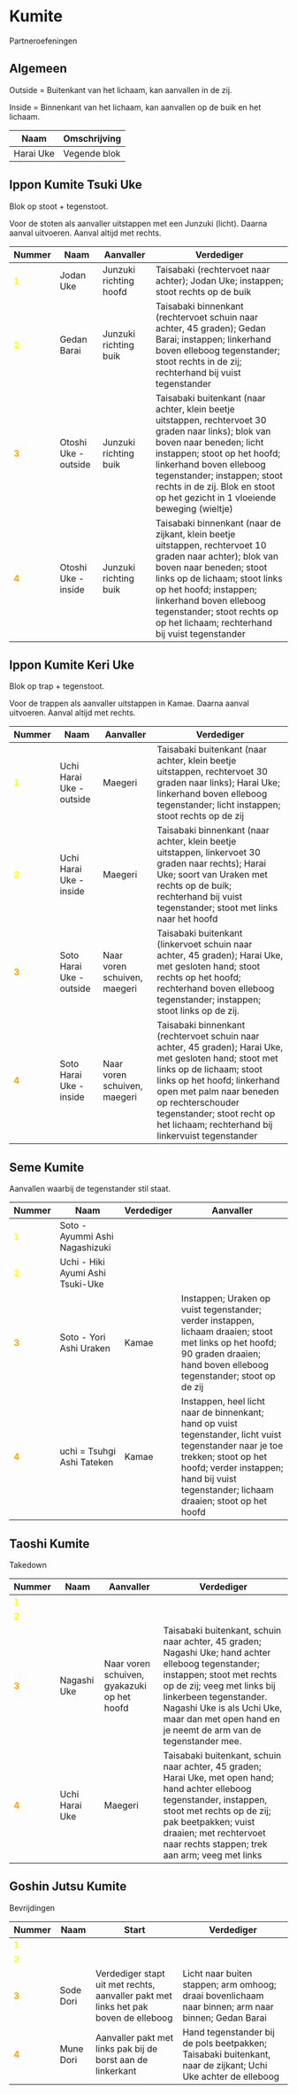 # Kumite

Partneroefeningen

## Algemeen

Outside = Buitenkant van het lichaam, kan aanvallen in de zij.

Inside = Binnenkant van het lichaam, kan aanvallen op de buik en het lichaam.

| Naam      | Omschrijving |
|-----------|--------------|
| Harai Uke | Vegende blok |

## Ippon Kumite Tsuki Uke

Blok op stoot + tegenstoot.

Voor de stoten als aanvaller uitstappen met een Junzuki (licht). Daarna aanval uitvoeren. Aanval altijd met rechts.

| Nummer                                  | Naam                 | Aanvaller              | Verdediger                                                                                                                                                                                                                                                                                                   |
|-----------------------------------------|----------------------|------------------------|--------------------------------------------------------------------------------------------------------------------------------------------------------------------------------------------------------------------------------------------------------------------------------------------------------------|
| <span style="color:yellow">**1**</span> | Jodan Uke            | Junzuki richting hoofd | Taisabaki (rechtervoet naar achter); Jodan Uke; instappen; stoot rechts op de buik                                                                                                                                                                                                                           |
| <span style="color:yellow">**2**</span> | Gedan Barai          | Junzuki richting buik  | Taisabaki binnenkant (rechtervoet schuin naar achter, 45 graden); Gedan Barai; instappen; linkerhand boven elleboog tegenstander; stoot rechts in de zij; rechterhand bij vuist tegenstander                                                                                                                 |
| <span style="color:orange">**3**</span> | Otoshi Uke - outside | Junzuki richting buik  | Taisabaki buitenkant (naar achter, klein beetje uitstappen, rechtervoet 30 graden naar links); blok van boven naar beneden;  licht instappen; stoot op het hoofd; linkerhand boven elleboog tegenstander; instappen; stoot rechts in de zij. Blok en stoot op het gezicht in 1 vloeiende beweging (wieltje)  |
| <span style="color:orange">**4**</span> | Otoshi Uke - inside  | Junzuki richting buik  | Taisabaki binnenkant (naar de zijkant, klein beetje uitstappen, rechtervoet 10 graden naar achter); blok van boven naar beneden; stoot  links op de lichaam; stoot links op het hoofd; instappen; linkerhand boven elleboog tegenstander; stoot rechts op op het lichaam; rechterhand bij vuist tegenstander |

## Ippon Kumite Keri Uke

Blok op trap + tegenstoot.

Voor de trappen als aanvaller uitstappen in Kamae. Daarna aanval uitvoeren. Aanval altijd met rechts.

| Nummer                                  | Naam                     | Aanvaller                    | Verdediger                                                                                                                                                                                                                                                                                           |
|-----------------------------------------|--------------------------|------------------------------|------------------------------------------------------------------------------------------------------------------------------------------------------------------------------------------------------------------------------------------------------------------------------------------------------|
| <span style="color:yellow">**1**</span> | Uchi Harai Uke - outside | Maegeri                      | Taisabaki buitenkant (naar achter, klein beetje uitstappen, rechtervoet 30 graden naar links); Harai Uke; linkerhand boven elleboog tegenstander; licht instappen; stoot rechts op de zij                                                                                                            |
| <span style="color:yellow">**2**</span> | Uchi Harai Uke - inside  | Maegeri                      | Taisabaki binnenkant (naar achter, klein beetje uitstappen, linkervoet 30 graden naar rechts); Harai Uke; soort van Uraken met rechts op de buik; rechterhand bij vuist tegenstander; stoot met links naar het hoofd                                                                                 |
| <span style="color:orange">**3**</span> | Soto Harai Uke - outside | Naar voren schuiven, maegeri | Taisabaki buitenkant (linkervoet schuin naar achter, 45 graden); Harai Uke, met gesloten hand; stoot rechts op het hoofd; rechterhand boven elleboog tegenstander; instappen; stoot links op de zij.                                                                                                 |
| <span style="color:orange">**4**</span> | Soto Harai Uke - inside  | Naar voren schuiven, maegeri | Taisabaki binnenkant (rechtervoet schuin naar achter, 45 graden); Harai Uke, met gesloten hand; stoot met links op de lichaam; stoot links op het hoofd; linkerhand open met palm naar beneden op rechterschouder tegenstander; stoot recht op het lichaam; rechterhand bij linkervuist tegenstander |

## Seme Kumite

Aanvallen waarbij de tegenstander stil staat.

| Nummer                                  | Naam                             | Verdediger | Aanvaller                                                                                                                                                                                                                  |
|-----------------------------------------|----------------------------------|------------|----------------------------------------------------------------------------------------------------------------------------------------------------------------------------------------------------------------------------|
| <span style="color:yellow">**1**</span> | Soto -Ayummi Ashi Nagashizuki    |            |                                                                                                                                                                                                                            |
| <span style="color:yellow">**2**</span> | Uchi - Hiki Ayumi Ashi Tsuki-Uke |            |                                                                                                                                                                                                                            |
| <span style="color:orange">**3**</span> | Soto - Yori Ashi Uraken          | Kamae      | Instappen; Uraken op vuist tegenstander; verder instappen, lichaam draaien; stoot met links op het hoofd; 90 graden draaien; hand boven elleboog tegenstander; stoot op de zij                                             |
| <span style="color:orange">**4**</span> | uchi = Tsuhgi Ashi Tateken       | Kamae      | Instappen, heel licht naar de binnenkant; hand op vuist tegenstander, licht vuist tegenstander naar je toe trekken; stoot op het hoofd; verder instappen; hand bij vuist tegenstander; lichaam draaien; stoot op het hoofd |

## Taoshi Kumite

Takedown

| Nummer                                  | Naam           | Aanvaller                                   | Verdediger                                                                                                                                                                                                                                                                              |
|-----------------------------------------|----------------|---------------------------------------------|-----------------------------------------------------------------------------------------------------------------------------------------------------------------------------------------------------------------------------------------------------------------------------------------|
| <span style="color:yellow">**1**</span> |                |                                             |                                                                                                                                                                                                                                                                                         |
| <span style="color:yellow">**2**</span> |                |                                             |                                                                                                                                                                                                                                                                                         |
| <span style="color:orange">**3**</span> | Nagashi Uke    | Naar voren schuiven, gyakazuki op het hoofd | Taisabaki buitenkant, schuin naar achter, 45 graden; Nagashi Uke; hand achter elleboog tegenstander; instappen; stoot met rechts op de zij; veeg met links bij linkerbeen tegenstander. Nagashi Uke is als Uchi Uke, maar dan met open hand en je neemt de arm van de tegenstander mee. |
| <span style="color:orange">**4**</span> | Uchi Harai Uke | Maegeri                                     | Taisabaki buitenkant, schuin naar achter, 45 graden; Harai Uke, met open hand; hand achter elleboog tegenstander, instappen, stoot met rechts op  de zij; pak beetpakken; vuist draaien; met rechtervoet naar rechts stappen; trek aan arm; veeg met links                              |

## Goshin Jutsu Kumite

Bevrijdingen

| Nummer                                  | Naam      | Start                                                                               | Verdediger                                                                                                   |
|-----------------------------------------|-----------|-------------------------------------------------------------------------------------|--------------------------------------------------------------------------------------------------------------|
| <span style="color:yellow">**1**</span> |           |                                                                                     |                                                                                                              |
| <span style="color:yellow">**2**</span> |           |                                                                                     |                                                                                                              |
| <span style="color:orange">**3**</span> | Sode Dori | Verdediger stapt uit met rechts, aanvaller pakt met links het pak boven de elleboog | Licht naar buiten stappen; arm omhoog; draai bovenlichaam naar binnen; arm naar binnen; Gedan Barai          |
| <span style="color:orange">**4**</span> | Mune Dori | Aanvaller pakt met links pak bij de borst aan de linkerkant                         | Hand tegenstander bij de pols beetpakken; Taisabaki buitenkant, naar de zijkant; Uchi Uke achter de elleboog |
